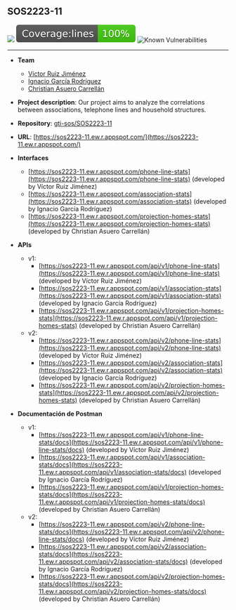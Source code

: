 ## SOS2223-11

![](https://img.shields.io/badge/Powered%20by-Svelte-orange)
<img alt="Coverage Status" src="/coverage/badge-lines.svg">
![Known Vulnerabilities](https://snyk.io/test/github/gti-sos/SOS2223-11/badge.svg)

-------------------------
- **Team**
   - [Víctor Ruiz Jiménez](https://github.com/vicruijim)
   - [Ignacio García Rodríguez](https://github.com/ign13101)
   - [Christian Asuero Carrellán](https://github.com/chrasucar342)
- **Project description**: Our project aims to analyze the correlations between associations, telephone lines and household structures.

- **Repository**: [gti-sos/SOS2223-11](https://github.com/gti-sos/SOS2223-11)

- **URL**: [https://sos2223-11.ew.r.appspot.com/](https://sos2223-11.ew.r.appspot.com/)

- **Interfaces**
   - [https://sos2223-11.ew.r.appspot.com/phone-line-stats](https://sos2223-11.ew.r.appspot.com/phone-line-stats) (developed by Víctor Ruiz Jiménez)
   - [https://sos2223-11.ew.r.appspot.com/association-stats](https://sos2223-11.ew.r.appspot.com/association-stats) (developed by Ignacio García Rodríguez)
   - [https://sos2223-11.ew.r.appspot.com/projection-homes-stats](https://sos2223-11.ew.r.appspot.com/projection-homes-stats) (developed by Christian Asuero Carrellán)

- **APIs**
   - v1:
      - [https://sos2223-11.ew.r.appspot.com/api/v1/phone-line-stats](https://sos2223-11.ew.r.appspot.com/api/v1/phone-line-stats) (developed by Víctor Ruiz Jiménez) 
      - [https://sos2223-11.ew.r.appspot.com/api/v1/association-stats](https://sos2223-11.ew.r.appspot.com/api/v1/association-stats) (developed by Ignacio García Rodríguez) 
      - [https://sos2223-11.ew.r.appspot.com/api/v1/projection-homes-stats](https://sos2223-11.ew.r.appspot.com/api/v1/projection-homes-stats) (developed by Christian Asuero Carrellán) 
   - v2:
      - [https://sos2223-11.ew.r.appspot.com/api/v2/phone-line-stats](https://sos2223-11.ew.r.appspot.com/api/v2/phone-line-stats) (developed by Víctor Ruiz Jiménez) 
      - [https://sos2223-11.ew.r.appspot.com/api/v2/association-stats](https://sos2223-11.ew.r.appspot.com/api/v2/association-stats) (developed by Ignacio García Rodríguez) 
      - [https://sos2223-11.ew.r.appspot.com/api/v2/projection-homes-stats](https://sos2223-11.ew.r.appspot.com/api/v2/projection-homes-stats) (developed by Christian Asuero Carrellán)

- **Documentación de Postman**
   - v1:
      - [https://sos2223-11.ew.r.appspot.com/api/v1/phone-line-stats/docs](https://sos2223-11.ew.r.appspot.com/api/v1/phone-line-stats/docs) (developed by Víctor Ruiz Jiménez) 
      - [https://sos2223-11.ew.r.appspot.com/api/v1/association-stats/docs](https://sos2223-11.ew.r.appspot.com/api/v1/association-stats/docs) (developed by Ignacio García Rodríguez) 
      - [https://sos2223-11.ew.r.appspot.com/api/v1/projection-homes-stats/docs](https://sos2223-11.ew.r.appspot.com/api/v1/projection-homes-stats/docs) (developed by Christian Asuero Carrellán) 
   - v2:
      - [https://sos2223-11.ew.r.appspot.com/api/v2/phone-line-stats/docs](https://sos2223-11.ew.r.appspot.com/api/v2/phone-line-stats/docs) (developed by Víctor Ruiz Jiménez) 
      - [https://sos2223-11.ew.r.appspot.com/api/v2/association-stats/docs](https://sos2223-11.ew.r.appspot.com/api/v2/association-stats/docs) (developed by Ignacio García Rodríguez) 
      - [https://sos2223-11.ew.r.appspot.com/api/v2/projection-homes-stats/docs](https://sos2223-11.ew.r.appspot.com/api/v2/projection-homes-stats/docs) (developed by Christian Asuero Carrellán)

